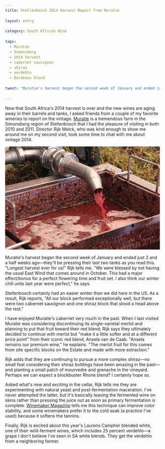 ```yaml
---
title: Stellenbosch 2014 Harvest Report from Muratie

layout: entry

category: South African Wine

tags:
  - Muratie
  - Simonsberg
  - 2014 harvest
  - cabernet sauvignon
  - shiraz
  - verdehlo
  - Bordeaux blend

tweet: "Muratie's harvest began the second week of January and ended just 2 and a half weeks ago."

---
```


Now that South Africa's 2014 harvest is over and the new wines are aging away in their barrels and tanks, I asked friends from a couple of my favorite wineries to report on the vintage. [Muratie](http://www.muratie.co.za/) is a tremendous farm in the Simonsberg region of Stellenbosch that I had the pleasure of visiting in both 2010 and 2011. Director Rijk Melck, who was kind enough to show me around me on my second visit, took some time to chat with me about vintage 2014.

![Muratie harvest shot](/photos/muratieharvest.jpg "Wine coming from tank at Muratie; image courtesy of Muratie")

Muratie's harvest began the second week of January and ended just 2 and a half weeks ago––they'll be pressing their last two tanks as you read this. "Longest harvest ever for us!" Rijk tells me. "We were blessed by not having the usual East Wind that comes around in October. This had a major effect/bonus for a perfect flowering time and fruit set. I also think our winter chill units last year were perfect," he says. 

Stellenbosch certainly had an easier winter than we did here in the US. As a result, Rijk reports, "All our block performed exceptionally well, but there were two cabernet sauvignon and one shiraz block that stood a head above the rest." 

I have enjoyed Muratie's cabernet very much in the past. When I last visited Muratie was considering discontinuing its single-varietal merlot and planning to put that fruit toward their red blend; Rijk says they ultimately decided to continue with merlot but "make it a little softer and at a different price point" from their iconic red blend, Ansela van de Caab. "Ansela remains our premium wine," he explains. "The merlot fruit for this comes from site specific blocks on the Estate and made with more extraction." 

Rijk adds that they are continuing to pursue a more complex shiraz––no small feat considering their shiraz bottlings have been amazing in the past––and planting a small patch of mourvedre and grenache in the vineyard. Perhaps we can expect a blockbuster Rhone blend? I certainly hope so.

Asked what's new and exciting in the cellar, Rijk tells me they are experimenting with natural yeast and post-fermentation maceration. I've never attempted the latter, but it's basically leaving the fermented wine on skins rather than pressing the juice out as soon as primary fermentation is complete. [Winemaker Magazine](http://winemakermag.com/677-the-phenol-phenomenon) tells me this technique can improve color stability, and some winemakers prefer it to the cold soak (a practice I've used) because it softens the tannins. 

Finally, Rijk is excited about this year's Laurens Campher blended white, one of their wild-ferment wines, which includes 25 percent verdehlo––a grape I don't believe I've seen in SA white blends. They get the verdehlo from a neighboring farmer. 